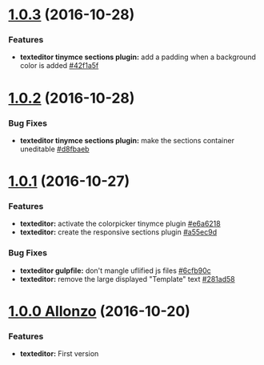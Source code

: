 <a name="1.0.3"></a>
# [1.0.3](https://github.com/CodeCorico/allons-y-texteditor/compare/1.0.2...1.0.3) (2016-10-28)

### Features
* **texteditor tinymce sections plugin:** add a padding when a background color is added [#42f1a5f](https://github.com/CodeCorico/allons-y-texteditor/commit/42f1a5f)

<a name="1.0.2"></a>
# [1.0.2](https://github.com/CodeCorico/allons-y-texteditor/compare/1.0.1...1.0.2) (2016-10-28)

### Bug Fixes
* **texteditor tinymce sections plugin:** make the sections container uneditable [#d8fbaeb](https://github.com/CodeCorico/allons-y-texteditor/commit/d8fbaeb)

<a name="1.0.1"></a>
# [1.0.1](https://github.com/CodeCorico/allons-y-texteditor/compare/1.0.0...1.0.1) (2016-10-27)

### Features
* **texteditor:** activate the colorpicker tinymce plugin [#e6a6218](https://github.com/CodeCorico/allons-y-texteditor/commit/e6a6218)
* **texteditor:** create the responsive sections plugin [#a55ec9d](https://github.com/CodeCorico/allons-y-texteditor/commit/a55ec9d)

### Bug Fixes
* **texteditor gulpfile:** don't mangle uflified js files [#6cfb90c](https://github.com/CodeCorico/allons-y-texteditor/commit/6cfb90c)
* **texteditor:** remove the large displayed "Template" text [#281ad58](https://github.com/CodeCorico/allons-y-texteditor/commit/281ad58)

<a name="1.0.0"></a>
# [1.0.0 Allonzo](https://github.com/CodeCorico/allons-y-texteditor/releases/tag/1.0.0) (2016-10-20)

### Features
* **texteditor:** First version
